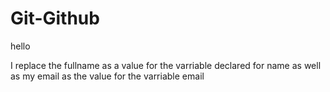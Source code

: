 # Git-Github
hello

I replace the fullname as a value for the varriable declared for name as well as my email as the value for the varriable email
